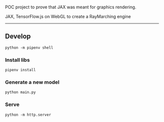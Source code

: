 POC project to prove that JAX was meant for graphics rendering.

JAX, TensorFlow.js on WebGL to create a RayMarching engine

----

## Develop

    python -m pipenv shell

### Install libs

    pipenv install

### Generate a new model

    python main.py

### Serve

    python -m http.server
